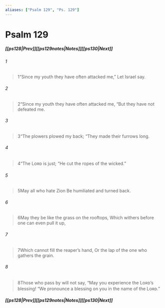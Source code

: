 ```yaml
---
aliases: ["Psalm 129", "Ps. 129"]
---
```

# Psalm 129
##### <span class=arrow-left></span>[[ps128|Prev]]<span class=navigation-separator></span>[[ps129notes|Notes]]<span class=navigation-separator></span>[[ps130|Next]]<span class=arrow-right></span>
###### 1
><span class=verse-first-poetry>1</span><span class=poetry-quote-double>“</span>Since my youth they have often attacked me,”
>Let Israel say.
###### 2
><span class=verse-body-poetry>2</span><span class=poetry-quote-double>“</span>Since my youth they have often attacked me,
><span class=poetry-quote-double>“</span>But they have not defeated me.
###### 3
><span class=verse-body-poetry>3</span><span class=poetry-quote-double>“</span>The plowers plowed my back;
><span class=poetry-quote-double>“</span>They made their furrows long.
###### 4
><span class=verse-body-poetry>4</span><span class=poetry-quote-double>“</span>The Lᴏʀᴅ is just;
><span class=poetry-quote-double>“</span>He cut the ropes of the wicked.”
<div class=paragraph-break></div>

###### 5
><span class=verse-first-poetry>5</span>May all who hate Zion
>Be humiliated and turned back.
###### 6
><span class=verse-body-poetry>6</span>May they be like the grass on the rooftops,
>Which withers before one can even pull it up,
###### 7
><span class=verse-body-poetry>7</span>Which cannot fill the reaper’s hand,
>Or the lap of the one who gathers the grain.
###### 8
><span class=verse-body-poetry>8</span>Those who pass by will not say,
><span class=poetry-quote-double>“</span>May you experience the Lᴏʀᴅ’s blessing!
><span class=poetry-quote-double>“</span>We pronounce a blessing on you in the name of the Lᴏʀᴅ.”
##### <span class=arrow-left></span>[[ps128|Prev]]<span class=navigation-separator></span>[[ps129notes|Notes]]<span class=navigation-separator></span>[[ps130|Next]]<span class=arrow-right></span>